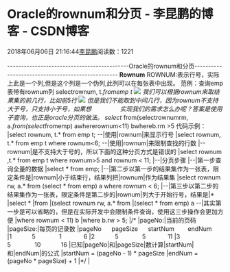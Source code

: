 
# Oracle的rownum和分页 - 李昆鹏的博客 - CSDN博客


2018年06月06日 21:16:44[李昆鹏](https://me.csdn.net/weixin_41547486)阅读数：1221


--------------------------------------------Oracle的rownum和分页--------------------------------------------------
**Rownum**
ROWNUM:表示行号，实际上此是一个列,但是这个列是一个伪列,此列可以在每张表中出现。
范例：查询emp表带有rownum列
selectrownum, t.*fromemp t
![](https://img-blog.csdn.net/20180606211551835?watermark/2/text/aHR0cHM6Ly9ibG9nLmNzZG4ubmV0L3dlaXhpbl80MTU0NzQ4Ng==/font/5a6L5L2T/fontsize/400/fill/I0JBQkFCMA==/dissolve/70)
我们可以根据rownum来取结果集的前几行，比如前5行
![](https://img-blog.csdn.net/20180606211557884?watermark/2/text/aHR0cHM6Ly9ibG9nLmNzZG4ubmV0L3dlaXhpbl80MTU0NzQ4Ng==/font/5a6L5L2T/fontsize/400/fill/I0JBQkFCMA==/dissolve/70)
但是我们不能取到中间几行，因为rownum不支持大于号，只支持小于号，如果想                 实现我们的需求怎么办呢？答案是使用子查询，也正是oracle分页的做法。
select*
from(selectrownumrm, a.*from(select*fromemp) awhererownum<11) bwhereb.rm >5
代码示例：
|select rownum, t.* from emp t; --|使用|rownum|来显示行号
|select rownum, t.* from emp t where rownum<6; --|使用|rownum|来限制查找的行数
|--rownum|是不支持大于号的，所以下面的这种分页方式是错误的
|select rownum ,t.* from emp t where rownum>5 and rownum < 11;
|--|分页步骤
|--|第一步查询全量的数据
|select * from emp;
|--|第二步以第一步的结果集作为一张表，限定条件是|rownum|小于结束行，结果列把|rownum|作为结果集
|select rownum rw, a.* from (select * from emp) a where rownum < 6;
|--|第三步以第二步的结果集作为一张表，限定条件是第二步的|rownum|列大于开始行号，结果是|*
|select *
|from
|(select rownum rw, a.* from
|(select * from emp) a --|其实第一步是可以省略的，但是在实际开发中会限制条件查询，使用这三步操作会更加方便
|where rownum < 11) b
|where b.rw > 5;
|/*
|pageNo:|当前的页码
|pageSize:|每页的记录数
|pageNo      pageSize      startNum        endNum
|1            5              1             6
|2            5              5             11
|3            5              10            16
|已知|pageNo|和|pageSize|数计算|startNum|和|endNum|的公式
|startNum = (pageNo - 1) *  pageSize
|endNum = (pageNo * pageSize) +  1
|*/
|


